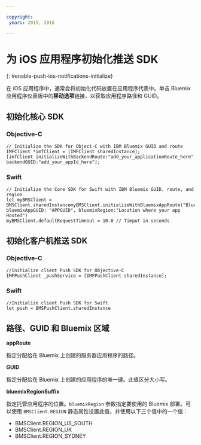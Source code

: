 ```yaml
---

copyright:
 years: 2015, 2016

---
```


# 为 iOS 应用程序初始化推送 SDK
{: #enable-push-ios-notifications-initialize}

在 iOS 应用程序中，通常会将初始化代码放置在应用程序代表中。单击 Bluemix 应用程序仪表板中的**移动选项**链接，以获取应用程序路径和 GUID。

## 初始化核心 SDK

### Objective-C

```
// Initialize the SDK for Object-C with IBM Bluemix GUID and route
IMFClient *imfClient = [IMFClient sharedInstance];
[imfClient initializeWithBackendRoute:"add_your_applicationRoute_here" backendGUID:"add_your_appId_here"];
```

### Swift

```
// Initialize the Core SDK for Swift with IBM Bluemix GUID, route, and region
let myBMSClient = BMSClient.sharedInstancemyBMSClient.initializeWithBluemixAppRoute("BluemixAppRoute", bluemixAppGUID: "APPGUID", bluemixRegion:"Location where your app Hosted")
myBMSClient.defaultRequestTimeout = 10.0 // Timput in seconds
```

## 初始化客户机推送 SDK

### Objective-C

```
//Initialize client Push SDK for Objective-C
IMFPushClient _pushService = [IMFPushClient sharedInstance];
```

### Swift

```
//Initialize client Push SDK for Swift
let push = BMSPushClient.sharedInstance
```

## 路径、GUID 和 Bluemix 区域

**appRoute**

指定分配给在 Bluemix 上创建的服务器应用程序的路径。

**GUID**

指定分配给在 Bluemix 上创建的应用程序的唯一键。此值区分大小写。

**bluemixRegionSuffix**

指定托管应用程序的位置。`bluemixRegion` 参数指定要使用的 Bluemix 部署。可以使用 `BMSClient.REGION` 静态属性设置此值，并使用以下三个值中的一个值：

- BMSClient.REGION_US_SOUTH
- BMSClient.REGION_UK
- BMSClient.REGION_SYDNEY

